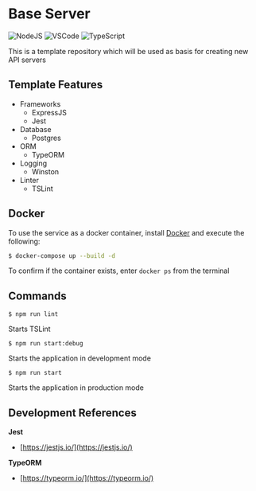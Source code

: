 # Base Server
![NodeJS](https://img.shields.io/badge/Node.js-339933?style=for-the-badge&logo=nodedotjs&logoColor=white) ![VSCode](https://img.shields.io/badge/VSCode-0078D4?style=for-the-badge&logo=visual%20studio%20code&logoColor=white) ![TypeScript](https://img.shields.io/badge/typescript-%23007ACC.svg?style=for-the-badge&logo=typescript&logoColor=white)

This is a template repository which will be used as basis for creating new API servers

## Template Features
- Frameworks
  - ExpressJS
  - Jest
- Database
  - Postgres
- ORM
  - TypeORM
- Logging
  - Winston
- Linter
  - TSLint

## Docker

To use the service as a docker container, install [Docker](https://www.docker.com/) and execute the following:
```bash
$ docker-compose up --build -d
```

To confirm if the container exists, enter `docker ps` from the terminal

## Commands
```
$ npm run lint
```
Starts TSLint

```
$ npm run start:debug
```
Starts the application in development mode

```
$ npm run start
```
Starts the application in production mode

## Development References
**Jest**
- [https://jestjs.io/](https://jestjs.io/)

**TypeORM**
- [https://typeorm.io/](https://typeorm.io/)
